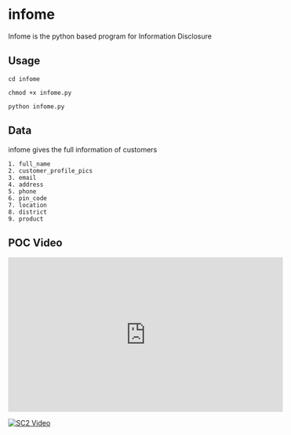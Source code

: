# infome
Infome is the python based program for Information Disclosure
## Usage
```cd infome```

```chmod +x infome.py```

```python infome.py```

## Data

infome gives the full information of customers

```
1. full_name
2. customer_profile_pics
3. email
4. address
5. phone
6. pin_code
7. location
8. district
9. product
```
## POC Video

<iframe width="560" height="315" src="https://www.youtube.com/embed/ZwRvkxNB2a8" frameborder="0" allow="accelerometer; autoplay; encrypted-media; gyroscope; picture-in-picture" allowfullscreen></iframe>



[![SC2 Video](https://img.youtube.com/vi/--b-9HrKK6w/0.jpg)](https://www.youtube.com/embed/ZwRvkxNB2a8)
